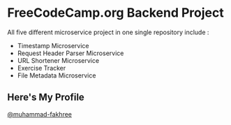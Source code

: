 
# FreeCodeCamp.org Backend Project

All five different microservice project in one single repository include :



- Timestamp Microservice
- Request Header Parser Microservice
- URL Shortener Microservice
- Exercise Tracker
- File Metadata Microservice

## Here's My Profile

[@muhammad-fakhree](https://www.freecodecamp.org/Muhammad-Fakhree)

